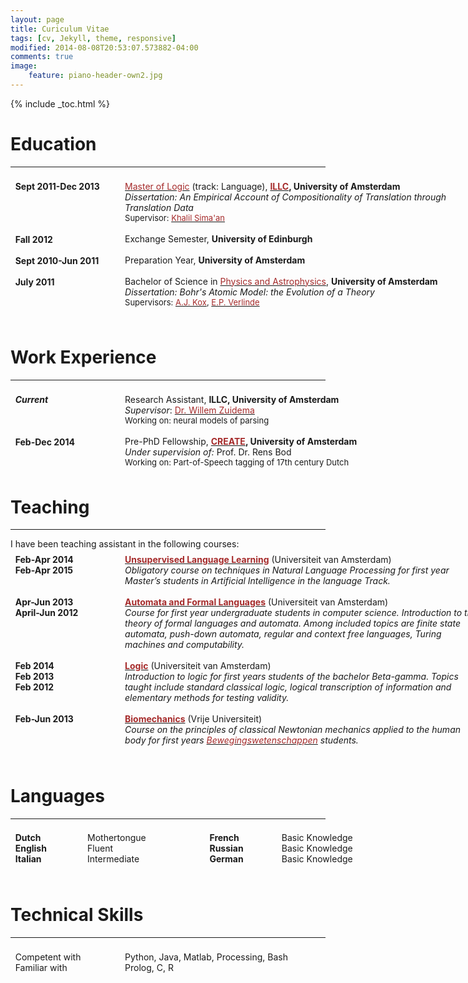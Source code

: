 ```yaml
---
layout: page
title: Curiculum Vitae
tags: [cv, Jekyll, theme, responsive]
modified: 2014-08-08T20:53:07.573882-04:00
comments: true
image: 
    feature: piano-header-own2.jpg
---
```


{% include _toc.html %}

<style>
   #columns {
       width: 770px;
       overflow:auto;
   }

   #columns .column {
       padding: 1%;
   }

   #columns .date {
       float: left;
       width: 160px;
   }

   #columns .description {
       float: left;
       width: 570px;
   }

   #columns .languages {
       float: left;
       width: 100px;
   }

   #columns .level {
       float: left;
       width: 180px;
    }

</style>


# Education
<hr>

<div id="columns">
    <div class="date column">
    <b>
    Sept 2011-Dec 2013
    <br><font size="2"></font>
    <br><br><br><br> Fall 2012
    <br><br> Sept 2010-Jun 2011
    <br><br> July 2011
    </b>
    </div>
    <div class="description column">
        <a href="http://www.illc.uva.nl/MScLogic/" target="_blank"><font color="brown">Master of Logic</font></a> (track: Language), <b> <a href="http://www.illc.uva.nl" target="_blank"><font color="brown">ILLC</font></a>, University of Amsterdam </b>
        <br><i>Dissertation: An Empirical Account of Compositionality of Translation
        through Translation Data</i>
        <br><font size="2"> Supervisor: <a href="https://staff.fnwi.uva.nl/k.simaan/" target="_blank"><font color="brown">Khalil Sima'an</font></a></font>
        <br><br> Exchange Semester, <b>University of Edinburgh</b>
        <br><br> Preparation Year, <b>University of Amsterdam</b>
        <br><br> Bachelor of Science in <a href="http://www.uva.nl/onderwijs/bachelor/bacheloropleidingen/content/natuur--en-sterrenkunde/natuur--en-sterrenkunde.html" target = "_blank"><font color="brown">Physics and Astrophysics</font></a>, <b>University of Amsterdam</b>
        <br><i>Dissertation: Bohr's Atomic Model: the Evolution of a Theory</i>
        <br><font size="2"> Supervisors: <a href="http://www.uva.nl/over-de-uva/organisatie/medewerkers/content/k/o/a.j.kox/a.j.kox.html" target="_blank"><font color="brown">A.J. Kox</font></a>, <a href="http://www.uva.nl/over-de-uva/organisatie/medewerkers/content/v/e/e.p.verlinde/e.p.verlinde.html" target="_blank"><font color="brown">E.P. Verlinde</font></a></font>
        <br><br>
    </div>
</div>

# Work Experience
<hr>

<div id="columns">
    <div class="date column">
    <b> <i> Current </i>
    <br><br><font size="2"></font>
    <br><br>Feb-Dec 2014
    <br><br>
    </b>
    </div>
    <div class="description column">
    Research Assistant, <b>ILLC, University of Amsterdam</b>
    <br><i>Supervisor</i>: <a href="http://wzuidema.humanities.uva.nl/" target="_blank"><font color="brown">Dr. Willem Zuidema</font></a>
    <br><font size="2"> Working on: neural models of parsing </font>
    <br><br> Pre-PhD Fellowship, <b> <a href="http://www.create.humanities.uva.nl/" target="_blank"><font color="brown">CREATE</font></a>, University of Amsterdam</b>
    <br><i> Under supervision of:</i> Prof. Dr. Rens Bod
    <br> <font size="2"> Working on: Part-of-Speech tagging of 17th century Dutch</font>
    </div>
</div>

# Teaching
<hr>
I have been teaching assistant in the following courses:

<div id="columns">
    <div class="date column">
        <b>
        Feb-Apr 2014
        <br> Feb-Apr 2015
        <br><br><br>Apr-Jun 2013
        <br> April-Jun 2012
        <br><br><br><br><br>Feb 2014
        <br> Feb 2013
        <br> Feb 2012
        <br><br><br> Feb-Jun 2013
        <br><br>
        </b>
    </div>
    <div class="description column">
        <b><a href="http://studiegids.uva.nl/xmlpages/page/2014-2015/zoek-vak/vak/10059" target="_blank"><font color="brown">Unsupervised Language Learning</font></a></b> (Universiteit van Amsterdam)
        <br><i>Obligatory course on techniques in Natural Language Processing for first year Master’s students in Artificial Intelligence in the language Track.</i>
        <br><br><b><a href="http://studiegids.uva.nl/xmlpages/page/2014-2015/zoek-vak/vak/11993" target="_blank"><font color="brown">Automata and Formal Languages</font></a></b> (Universiteit van Amsterdam)
        <br><i>Course for first year undergraduate students in computer science. Introduction to the theory of formal languages and automata. Among included topics are finite state automata, push-down automata, regular and context free languages, Turing machines and computability.</i>
        <br><br><b><a href="http://studiegids.uva.nl/xmlpages/page/2014-2015/zoek-vak/vak/2946" target="_blank"><font color="brown">Logic</font></a></b> (Universiteit van Amsterdam)
        <br><i> Introduction to logic for first years students of the bachelor Beta-gamma. Topics taught include standard classical logic, logical transcription of information and elementary methods for testing validity. </i>
        <br><br><b><a href="http://www.fbw.vu.nl/nl/studenten/studiegids/2012-2013/bachelor/index.asp?view=module&origin=50044108&id=50044130" target="_blank"><font color="brown">Biomechanics</font></a></b> (Vrije Universiteit)
        <br><i>Course on the principles of classical Newtonian mechanics applied to the human body for first years <a href="http://www.fbw.vu.nl/nl/studenten/studiegids/2012-2013/bachelor/index.asp" target="_blank"><font color="brown">Bewegingswetenschappen</font></a> students.</i>
        <br><br>
    </div>
</div>

# Languages
<hr>

<div id="columns">
    <div class="languages column">
        <b>
        Dutch
        <br> English
        <br> Italian
        </b>
    </div>
    <div class="level column">
        Mothertongue
        <br> Fluent
        <br> Intermediate
    </div>
    <div class="languages column">
        <b>
        French
        <br> Russian
        <br> German
        <br><br>
        </b>
    </div>
    <div class="level column">
        Basic Knowledge
        <br> Basic Knowledge
        <br> Basic Knowledge
        <br><br>
    </div>
</div>

# Technical Skills
<hr>

<div id="columns">
    <div class="date column">
        Competent with
        <br> Familiar with
        <br><br>
    </div>
    <div class="description column">
        Python, Java, Matlab, Processing, Bash
        <br> Prolog, C, R
        <br><br>
    </div>
</div>

